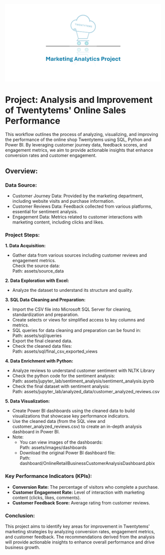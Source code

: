 ![header image](assets/images/company_logo/1.png)

# Project: Analysis and Improvement of Twentytems' Online Sales Performance

This workflow outlines the process of analyzing, visualizing, and improving the performance of the online shop Twentytems using SQL, Python and Power BI. By leveraging customer journey data, feedback scores, and engagement metrics, we aim to provide actionable insights that enhance conversion rates and customer engagement.

## Overview:

### Data Source:

- Customer Journey Data: Provided by the marketing department, including website visits and purchase information.  
- Customer Reviews Data: Feedback collected from various platforms, essential for sentiment analysis.  
- Engagement Data: Metrics related to customer interactions with marketing content, including clicks and likes.  

### Project Steps:  

**1. Data Acquisition:**  
  - Gather data from various sources including customer reviews and engagement metrics.  
    Check the source data:  
    Path: assets/source_data  
    
**2. Data Exploration with Excel:**  
  - Analyze the dataset to understand its structure and quality.  

**3. SQL Data Cleaning and Preparation:**  
  - Import the CSV file into Microsoft SQL Server for cleaning, standardization and preparation.  
  - Create selects or views for simplified access to key columns and metrics.  
  - SQL queries for data cleaning and preparation can be found in:  
    Path: assets/sql/queries  
  - Export the final cleaned data.  
  - Check the cleaned data files:  
    Path: assets/sql/final_csv_exported_views  

**4. Data Enrichment with Python:**  
  - Analyze reviews to understand customer sentiment with NLTK Library  
  - Check the python code for the sentiment analysis:  
    Path: assets/jupyter_lab/sentiment_analysis/sentiment_analysis.ipynb  
  - Check the final dataset with sentiment analysis:  
    Path: assets/jupyter_lab/analyzed_data/customer_analyzed_reviews.csv  

**5. Data Visualization:**  
  - Create Power BI dashboards using the cleaned data to build visualizations that showcase key performance indicators.  
  - Use the cleaned data (from the SQL view and customer_analyzed_reviews.csv) to create an in-depth analysis dashboard in Power BI.  
  - Note:  
    - You can view images of the dashboards:  
      Path: assets/images/dashboards  
    - Download the original Power BI dashboard file:  
      Path: dashboard/OnlineRetailBusinessCustomerAnalysisDashboard.pbix  

### Key Performance Indicators (KPIs):  
- **Conversion Rate:** The percentage of visitors who complete a purchase.  
- **Customer Engagement Rate:** Level of interaction with marketing content (clicks, likes, comments).  
- **Customer Feedback Score:** Average rating from customer reviews.  
  
### Conclusion:  
This project aims to identify key areas for improvement in Twentytems' marketing strategies by analyzing conversion rates, engagement metrics, and customer feedback. The recommendations derived from the analysis will provide actionable insights to enhance overall performance and drive business growth.
